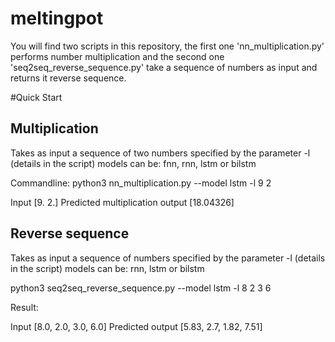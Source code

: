 # meltingpot
You will find two scripts in this repository, the first one 'nn_multiplication.py' performs number multiplication 
and the second one 'seq2seq_reverse_sequence.py' take a sequence of numbers as input and returns it reverse sequence.

#Quick Start
## Multiplication
Takes as input a sequence of two numbers specified by the parameter -l (details in the script) 
models can be: fnn, rnn, lstm or bilstm

Commandline:
          python3 nn_multiplication.py --model lstm -l 9 2  

Input
[9. 2.]
Predicted multiplication output
[18.04326]

## Reverse sequence

Takes as input a sequence of numbers specified by the parameter -l (details in the script) 
models can be:  rnn, lstm or bilstm

python3 seq2seq_reverse_sequence.py --model lstm -l 8 2 3 6

Result:

Input 
[8.0, 2.0, 3.0, 6.0]
Predicted output
[5.83, 2.7, 1.82, 7.51]
